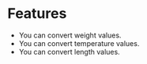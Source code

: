 # Features
- You can convert weight values.
- You can convert temperature values.
- You can convert length values.

